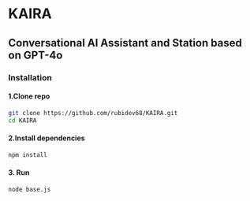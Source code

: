 # KAIRA
## Conversational AI Assistant and Station based on GPT-4o

### Installation
#### 1.Clone repo
```bash
git clone https://github.com/rubidev68/KAIRA.git
cd KAIRA
```

#### 2.Install dependencies
```bash
npm install
```

#### 3. Run
```bash
node base.js
```


